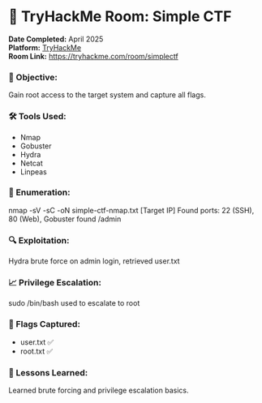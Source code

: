 # 🧪 TryHackMe Room: Simple CTF

**Date Completed:** April 2025  
**Platform:** [TryHackMe](https://tryhackme.com)  
**Room Link:** https://tryhackme.com/room/simplectf  

### 🎯 Objective:
Gain root access to the target system and capture all flags.

### 🛠️ Tools Used:
- Nmap
- Gobuster
- Hydra
- Netcat
- Linpeas

### 📶 Enumeration:
nmap -sV -sC -oN simple-ctf-nmap.txt [Target IP]
Found ports: 22 (SSH), 80 (Web), Gobuster found /admin

### 🔍 Exploitation:
Hydra brute force on admin login, retrieved user.txt

### 📈 Privilege Escalation:
sudo /bin/bash used to escalate to root

### 🏁 Flags Captured:
- user.txt ✅
- root.txt ✅

### 🧠 Lessons Learned:
Learned brute forcing and privilege escalation basics.